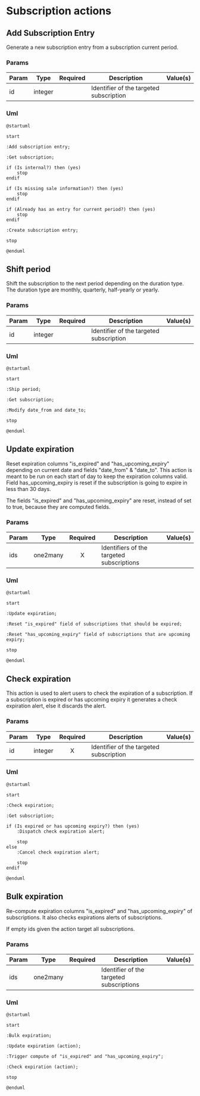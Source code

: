 # Subscription actions

## Add Subscription Entry

Generate a new subscription entry from a subscription current period.

### Params

| Param      | Type     | Required | Description                             | Value(s) |
|------------|----------|:--------:|-----------------------------------------|----------|
| id         | integer  |          | Identifier of the targeted subscription |          |

### Uml

```puml
@startuml

start

:Add subscription entry;

:Get subscription;

if (Is internal?) then (yes)
    stop
endif

if (Is missing sale information?) then (yes)
    stop
endif

if (Already has an entry for current period?) then (yes)
    stop
endif

:Create subscription entry;

stop

@enduml
```

## Shift period

Shift the subscription to the next period depending on the duration type.
The duration type are monthly, quarterly, half-yearly or yearly.

### Params

| Param      | Type     | Required | Description                             | Value(s) |
|------------|----------|:--------:|-----------------------------------------|----------|
| id         | integer  |          | Identifier of the targeted subscription |          |

### Uml

```puml
@startuml

start

:Ship period;

:Get subscription;

:Modify date_from and date_to;

stop

@enduml
```

## Update expiration

Reset expiration columns "is_expired" and "has_upcoming_expiry" depending on current date and fields "date_from" & "date_to".
This action is meant to be run on each start of day to keep the expiration columns valid.
Field has_upcoming_expiry is reset if the subscription is going to expire in less than 30 days.

The fields "is_expired" and "has_upcoming_expiry" are reset, instead of set to true, because they are computed fields.

### Params

| Param | Type     | Required | Description                               | Value(s) |
|-------|----------|:--------:|-------------------------------------------|----------|
| ids   | one2many |    X     | Identifiers of the targeted subscriptions |          |

### Uml

```puml
@startuml

start

:Update expiration;

:Reset "is_expired" field of subscriptions that should be expired;

:Reset "has_upcoming_expiry" field of subscriptions that are upcoming expiry;

stop

@enduml
```

## Check expiration

This action is used to alert users to check the expiration of a subscription.
If a subscription is expired or has upcoming expiry it generates a check expiration alert, else it discards the alert.

### Params

| Param | Type     | Required | Description                             | Value(s) |
|-------|----------|:--------:|-----------------------------------------|----------|
| id    | integer  |    X     | Identifier of the targeted subscription |          |

### Uml

```puml
@startuml

start

:Check expiration;

:Get subscription;

if (Is expired or has upcoming expiry?) then (yes)
    :Dispatch check expiration alert;
    
    stop
else
    :Cancel check expiration alert;
    
    stop
endif

@enduml
```

## Bulk expiration

Re-compute expiration columns "is_expired" and "has_upcoming_expiry" of subscriptions.
It also checks expirations alerts of subscriptions.

If empty ids given the action target all subscriptions.

### Params

| Param | Type     | Required | Description                              | Value(s) |
|-------|----------|:--------:|------------------------------------------|----------|
| ids   | one2many |          | Identifier of the targeted subscriptions |          |

### Uml

```puml
@startuml

start

:Bulk expiration;

:Update expiration (action);

:Trigger compute of "is_expired" and "has_upcoming_expiry";

:Check expiration (action);

stop

@enduml
```

